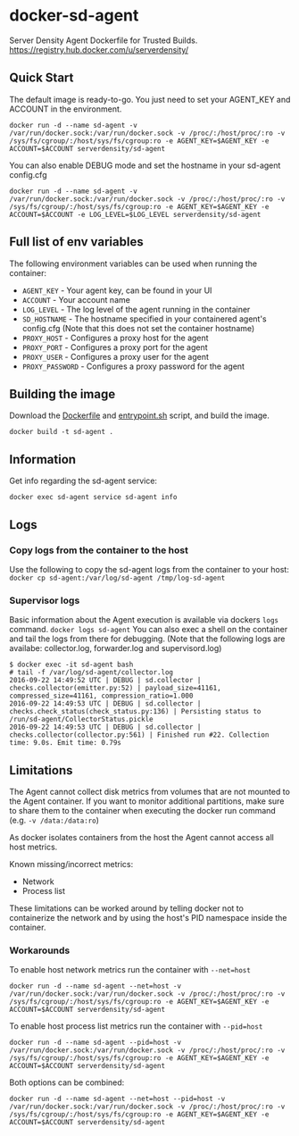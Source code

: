# docker-sd-agent
Server Density Agent Dockerfile for Trusted Builds. https://registry.hub.docker.com/u/serverdensity/

## Quick Start
The default image is ready-to-go. You just need to set your AGENT_KEY and ACCOUNT in the environment.

```
docker run -d --name sd-agent -v /var/run/docker.sock:/var/run/docker.sock -v /proc/:/host/proc/:ro -v /sys/fs/cgroup/:/host/sys/fs/cgroup:ro -e AGENT_KEY=$AGENT_KEY -e ACCOUNT=$ACCOUNT serverdensity/sd-agent
```
You can also enable DEBUG mode and set the hostname in your sd-agent config.cfg

```
docker run -d --name sd-agent -v /var/run/docker.sock:/var/run/docker.sock -v /proc/:/host/proc/:ro -v /sys/fs/cgroup/:/host/sys/fs/cgroup:ro -e AGENT_KEY=$AGENT_KEY -e ACCOUNT=$ACCOUNT -e LOG_LEVEL=$LOG_LEVEL serverdensity/sd-agent
```

## Full list of env variables 
The following environment variables can be used when running the container:

* `AGENT_KEY` - Your agent key, can be found in your UI
* `ACCOUNT` - Your account name 
* `LOG_LEVEL` - The log level of the agent running in the container
* `SD_HOSTNAME` - The hostname specified in your containered agent's config.cfg (Note that this does not set the container hostname)
* `PROXY_HOST` - Configures a proxy host for the agent
* `PROXY_PORT` - Configures a proxy port for the agent
* `PROXY_USER` - Configures a proxy user for the agent
* `PROXY_PASSWORD` - Configures a proxy password for the agent

## Building the image
Download the [Dockerfile](DockerFile) and [entrypoint.sh](entrypoint.sh) script, and build the image. 

```
docker build -t sd-agent .
```

## Information
Get info regarding the sd-agent service: 
```
docker exec sd-agent service sd-agent info
```

## Logs
### Copy logs from the container to the host
Use the following to copy the sd-agent logs from the container to your host: 
`docker cp sd-agent:/var/log/sd-agent /tmp/log-sd-agent`

### Supervisor logs
Basic information about the Agent execution is available via dockers `logs` command.
`docker logs sd-agent`
You can also exec a shell on the container and tail the logs from there for debugging. (Note that the following logs are availabe: collector.log, forwarder.log and supervisord.log)
```
$ docker exec -it sd-agent bash
# tail -f /var/log/sd-agent/collector.log
2016-09-22 14:49:52 UTC | DEBUG | sd.collector | checks.collector(emitter.py:52) | payload_size=41161, compressed_size=41161, compression_ratio=1.000
2016-09-22 14:49:53 UTC | DEBUG | sd.collector | checks.check_status(check_status.py:136) | Persisting status to /run/sd-agent/CollectorStatus.pickle
2016-09-22 14:49:53 UTC | DEBUG | sd.collector | checks.collector(collector.py:561) | Finished run #22. Collection time: 9.0s. Emit time: 0.79s
```
## Limitations
The Agent cannot collect disk metrics from volumes that are not mounted to the Agent container. If you want to monitor additional partitions, make sure to share them to the container when executing the docker run command (e.g. `-v /data:/data:ro`)

As docker isolates containers from the host the Agent cannot access all host metrics.

Known missing/incorrect metrics:

* Network
* Process list

These limitations can be worked around by telling docker not to containerize the network and by using the host's PID namespace inside the container.
### Workarounds
To enable host network metrics run the container with `--net=host`

```
docker run -d --name sd-agent --net=host -v /var/run/docker.sock:/var/run/docker.sock -v /proc/:/host/proc/:ro -v /sys/fs/cgroup/:/host/sys/fs/cgroup:ro -e AGENT_KEY=$AGENT_KEY -e ACCOUNT=$ACCOUNT serverdensity/sd-agent
```

To enable host process list metrics run the container with `--pid=host`

```
docker run -d --name sd-agent --pid=host -v /var/run/docker.sock:/var/run/docker.sock -v /proc/:/host/proc/:ro -v /sys/fs/cgroup/:/host/sys/fs/cgroup:ro -e AGENT_KEY=$AGENT_KEY -e ACCOUNT=$ACCOUNT serverdensity/sd-agent
```

Both options can be combined: 

```
docker run -d --name sd-agent --net=host --pid=host -v /var/run/docker.sock:/var/run/docker.sock -v /proc/:/host/proc/:ro -v /sys/fs/cgroup/:/host/sys/fs/cgroup:ro -e AGENT_KEY=$AGENT_KEY -e ACCOUNT=$ACCOUNT serverdensity/sd-agent
```